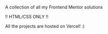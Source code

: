 A collection of all my Frontend Mentor solutions 

!! HTML/CSS ONLY !!

All the projects are hosted on Vercel! :)

